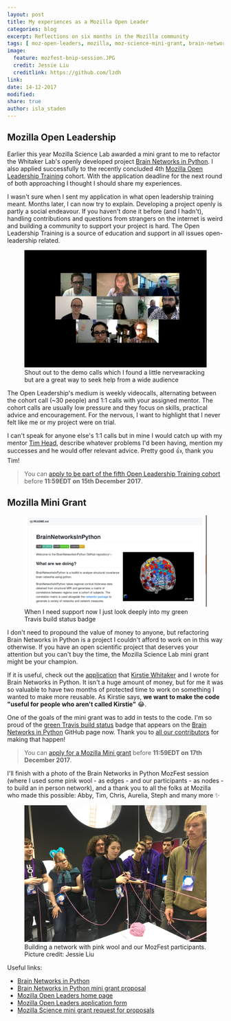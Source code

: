 ```yaml
---
layout: post
title: My experiences as a Mozilla Open Leader
categories: blog
excerpt: Reflections on six months in the Mozilla community
tags: [ moz-open-leaders, mozilla, moz-science-mini-grant, brain-networks-in-python ]
image:
  feature: mozfest-bnip-session.JPG
  credit: Jessie Liu
  creditlink: https://github.com/lzdh
link:
date: 14-12-2017
modified:
share: true
author: isla_staden
---
```


## Mozilla Open Leadership

Earlier this year Mozilla Science Lab awarded a mini grant to me to refactor the Whitaker Lab's openly developed project [Brain Networks in Python](https://github.com/WhitakerLab/BrainNetworksInPython). I also applied successfully to the recently concluded 4th [Mozilla Open Leadership Training](https://mozilla.github.io/leadership-training/) cohort. With the application deadline for the next round of both approaching I thought I should share my experiences.

I wasn't sure when I sent my application in what open leadership training meant. Months later, I can now try to explain. Developing a project openly is partly a social endeavour. If you haven't done it before (and I hadn't), handling contributions and questions from strangers on the internet is weird and building a community to support your project is hard. The Open Leadership Training is a source of education and support in all issues open-leadership related.  

<figure>
  <img src="/images/democall.png"
       alt="Cohortzilla democall">
  <figcaption>Shout out to the demo calls which I found a little nervewracking but are a great way to seek help from a wide audience</figcaption>
</figure>

The Open Leadership's medium is weekly videocalls, alternating between the cohort call (~30 people) and 1:1 calls with your assigned mentor. The cohort calls are usually low pressure and they focus on skills, practical advice and encouragement. For the nervous, I want to highlight that I never felt like me or my project were on trial.

I can't speak for anyone else's 1:1 calls but in mine I would catch up with my mentor [Tim Head](https://github.com/betatim), describe whatever problems I'd been having, mention my successes and he would offer relevant advice. Pretty good :+1:, thank you Tim!

> You can [apply to be part of the fifth Open Leadership Training cohort](https://docs.google.com/forms/d/e/1FAIpQLSfXMe7ekCA18q7-Wxtp4HrSgYlwzhtdO3v0sBg0SpWX77_Sng/viewform) before **11:59EDT on 15th December 2017**.

## Mozilla Mini Grant

<figure>
  <img src="/images/build-passing.png"
       alt="Build passing image from github repository">
  <figcaption>When I need support now I just look deeply into my green Travis build status badge</figcaption>
</figure>

I don't need to propound the value of money to anyone, but refactoring Brain Networks in Python is a project I couldn't afford to work on in this way otherwise. If you have an open scientific project that deserves your attention but you can't buy the time, the Mozilla Science Lab mini grant might be your champion.

If it is useful, check out the [application](https://whitakerlab.github.io/resources/Mozilla-Science-Mini-Grant-June2017/) that [Kirstie Whitaker](https://github.com/kirstiejane) and I wrote for Brain Networks in Python. It isn't a huge amount of money, but for me it was so valuable to have two months of protected time to work on something I wanted to make more reusable. As Kirstie says, **we want to make the code "useful for people who aren't called Kirstie"** :joy:.

One of the goals of the mini grant was to add in tests to the code. I'm so proud of the [green Travis build status](https://travis-ci.org/WhitakerLab/BrainNetworksInPython) badge that appears on the [Brain Networks in Python](https://github.com/WhitakerLab/BrainNetworksInPython) GitHub page now. Thank you to [all our contributors](https://labhr.github.io/hatrack/#repo=WhitakerLab/BrainNetworksInPython) for making that happen!

> You can [apply for a Mozilla Mini grant](https://science.mozilla.org/blog/2018-mini-grant-rfp) before **11:59EDT on 17th December 2017**.

I'll finish with a photo of the Brain Networks in Python MozFest session (where I used some pink wool - as edges - and our participants - as nodes - to build an in person network), and a thank you to all the folks at Mozilla who made this possible: Abby, Tim, Chris, Aurelia, Steph and many more :sparkles:

<figure>
  <img src="/images/mozfest-networks.JPG"
       alt="MozFest Brain Networks">
  <figcaption>Building a network with pink wool and our MozFest participants. Picture credit: Jessie Liu</figcaption>
</figure>

Useful links:

* [Brain Networks in Python](https://github.com/WhitakerLab/BrainNetworksInPython)
* [Brain Networks in Python mini grant proposal](https://whitakerlab.github.io/resources/Mozilla-Science-Mini-Grant-June2017/)
* [Mozilla Open Leaders home page](https://mozilla.github.io/leadership-training/)  
* [Mozilla Open Leaders application form](https://docs.google.com/forms/d/e/1FAIpQLSfXMe7ekCA18q7-Wxtp4HrSgYlwzhtdO3v0sBg0SpWX77_Sng/viewform)
* [Mozilla Science mini grant request for proposals](https://science.mozilla.org/blog/2018-mini-grant-rfp)
